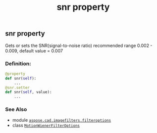 ﻿---
title: snr property
second_title: Aspose.CAD for Python via .NET API References
description: 
type: docs
weight: 80
url: /python-net/aspose.cad.imagefilters.filteroptions/motionwienerfilteroptions/snr/
is_root: false
---

## snr property


Gets or sets the SNR(signal-to-noise ratio)
recommended range 0.002 - 0.009, default value = 0.007
### Definition:
```python
@property
def snr(self):
    ...
@snr.setter
def snr(self, value):
    ...
```

### See Also
* module [`aspose.cad.imagefilters.filteroptions`](../../)
* class [`MotionWienerFilterOptions`](/cad/python-net/aspose.cad.imagefilters.filteroptions/motionwienerfilteroptions)
